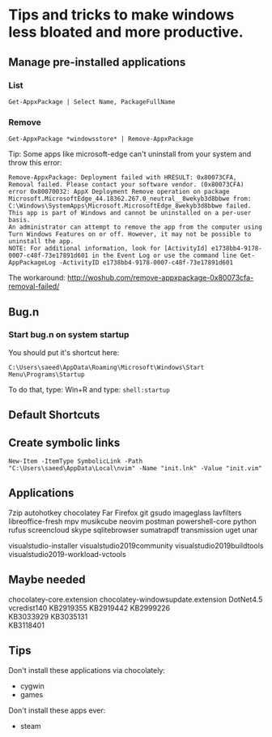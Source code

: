 # Tips and tricks to make windows less bloated and more productive.

## Manage pre-installed applications
### List
`Get-AppxPackage | Select Name, PackageFullName`

### Remove
`Get-AppxPackage *windowsstore* | Remove-AppxPackage`

Tip: Some apps like microsoft-edge can't uninstall from your system and throw this error:
```
Remove-AppxPackage: Deployment failed with HRESULT: 0x80073CFA, Removal failed. Please contact your software vendor. (0x80073CFA)
error 0x80070032: AppX Deployment Remove operation on package Microsoft.MicrosoftEdge_44.18362.267.0_neutral__8wekyb3d8bbwe from: C:\Windows\SystemApps\Microsoft.MicrosoftEdge_8wekyb3d8bbwe failed.
This app is part of Windows and cannot be uninstalled on a per-user basis.
An administrator can attempt to remove the app from the computer using Turn Windows Features on or off. However, it may not be possible to uninstall the app.                                                                          NOTE: For additional information, look for [ActivityId] e1738bb4-9178-0007-c48f-73e17891d601 in the Event Log or use the command line Get-AppPackageLog -ActivityID e1738bb4-9178-0007-c48f-73e17891d601 
```

The workaround:
http://woshub.com/remove-appxpackage-0x80073cfa-removal-failed/

## Bug.n
### Start bug.n on system startup
You should put it's shortcut here:

`C:\Users\saeed\AppData\Roaming\Microsoft\Windows\Start Menu\Programs\Startup`

To do that, type: Win+R and type: `shell:startup`

## Default Shortcuts

## Create symbolic links
`New-Item -ItemType SymbolicLink -Path "C:\Users\saeed\AppData\Local\nvim" -Name "init.lnk" -Value "init.vim"`

## Applications
7zip
autohotkey
chocolatey
Far
Firefox
git
gsudo
imageglass
lavfilters
libreoffice-fresh
mpv
musikcube
neovim
postman
powershell-core
python
rufus
screencloud
skype
sqlitebrowser
sumatrapdf
transmission
uget
unar

visualstudio-installer 
visualstudio2019community
visualstudio2019buildtools
visualstudio2019-workload-vctools

## Maybe needed
chocolatey-core.extension
chocolatey-windowsupdate.extension
DotNet4.5
vcredist140
KB2919355 
KB2919442 
KB2999226  
KB3033929
KB3035131  
KB3118401

## Tips
Don't install these applications via chocolately:
- cygwin
- games

Don't install these apps ever:
- steam
